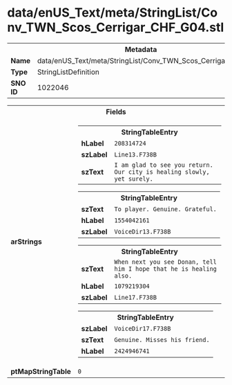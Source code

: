 <h1>data/enUS_Text/meta/StringList/Conv_TWN_Scos_Cerrigar_CHF_G04.stl</h1><table><tr><th colspan="100%">Metadata</th></tr><tr><td><b>Name</b></td><td>data/enUS_Text/meta/StringList/Conv_TWN_Scos_Cerrigar_CHF_G04.stl</td></tr><tr><td><b>Type</b></td><td>StringListDefinition</td></tr><tr><td><b>SNO ID</b></td><td>1022046</td></tr></table>

<table><tr><th colspan="100%">Fields</th></tr><tr><td><b>arStrings</b></td><td><table><tr><th colspan="100%">StringTableEntry</th></tr><tr><td><b>hLabel</b></td><td><code>208314724</code></td></tr><tr><td><b>szLabel</b></td><td><code>Line13.F738B</code></td></tr><tr><td><b>szText</b></td><td><code>I am glad to see you return. Our city is healing slowly, yet surely.</code></td></tr></table>


<table><tr><th colspan="100%">StringTableEntry</th></tr><tr><td><b>szText</b></td><td><code>To player. Genuine. Grateful.</code></td></tr><tr><td><b>hLabel</b></td><td><code>1554042161</code></td></tr><tr><td><b>szLabel</b></td><td><code>VoiceDir13.F738B</code></td></tr></table>


<table><tr><th colspan="100%">StringTableEntry</th></tr><tr><td><b>szText</b></td><td><code>When next you see Donan, tell him I hope that he is healing also.</code></td></tr><tr><td><b>hLabel</b></td><td><code>1079219304</code></td></tr><tr><td><b>szLabel</b></td><td><code>Line17.F738B</code></td></tr></table>


<table><tr><th colspan="100%">StringTableEntry</th></tr><tr><td><b>szLabel</b></td><td><code>VoiceDir17.F738B</code></td></tr><tr><td><b>szText</b></td><td><code>Genuine. Misses his friend.</code></td></tr><tr><td><b>hLabel</b></td><td><code>2424946741</code></td></tr></table>


</td></tr><tr><td><b>ptMapStringTable</b></td><td><code>0</code></td></tr></table>

